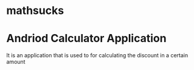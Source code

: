# mathsucks
<h1>Andriod Calculator Application</h1>
<p>It is an application that is used to for calculating the discount in a certain amount </p>
